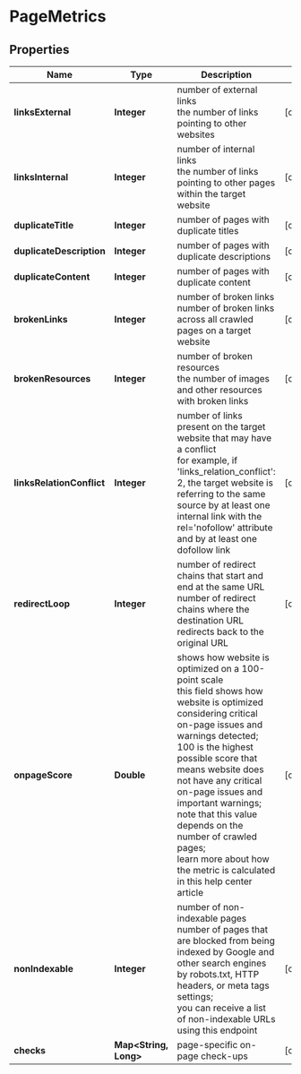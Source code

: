 # PageMetrics


## Properties

| Name | Type | Description | Notes |
|------------ | ------------- | ------------- | -------------|
**linksExternal** | **Integer** | number of external links<br>the number of links pointing to other websites |[optional]|
**linksInternal** | **Integer** | number of internal links<br>the number of links pointing to other pages within the target website |[optional]|
**duplicateTitle** | **Integer** | number of pages with duplicate titles |[optional]|
**duplicateDescription** | **Integer** | number of pages with duplicate descriptions |[optional]|
**duplicateContent** | **Integer** | number of pages with duplicate content |[optional]|
**brokenLinks** | **Integer** | number of broken links<br>number of broken links across all crawled pages on a target website |[optional]|
**brokenResources** | **Integer** | number of broken resources<br>the number of images and other resources with broken links |[optional]|
**linksRelationConflict** | **Integer** | number of links present on the target website that may have a conflict<br>for example, if 'links_relation_conflict': 2, the target website is referring to the same source by at least one internal link with the rel='nofollow' attribute and by at least one dofollow link |[optional]|
**redirectLoop** | **Integer** | number of redirect chains that start and end at the same URL<br>number of redirect chains where the destination URL redirects back to the original URL |[optional]|
**onpageScore** | **Double** | shows how website is optimized on a 100-point scale<br>this field shows how website is optimized considering critical on-page issues and warnings detected;<br>100 is the highest possible score that means website does not have any critical on-page issues and important warnings;<br>note that this value depends on the number of crawled pages;<br>learn more about how the metric is calculated in this help center article |[optional]|
**nonIndexable** | **Integer** | number of non-indexable pages<br>number of pages that are blocked from being indexed by Google and other search engines by robots.txt, HTTP headers, or meta tags settings;<br>you can receive a list of non-indexable URLs using this endpoint |[optional]|
**checks** | **Map<String, Long>** | page-specific on-page check-ups |[optional]|